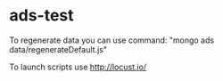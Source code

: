 # ads-test

To regenerate data you can use command: "mongo ads data/regenerateDefault.js"

To launch scripts use http://locust.io/
